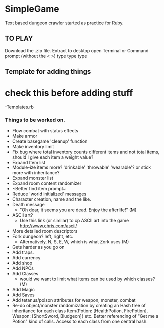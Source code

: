 # SimpleGame
Text based dungeon crawler started as practice for Ruby.

## TO PLAY
Download the .zip file.
Extract to desktop
open Terminal or Command prompt
(without the < >)
type <cd Desktop>
type <cd SimpleGame>
type <ruby BaseGame.rb>

## Template for adding things
# check this before adding stuff
-Templates.rb

### Things to be worked on.
- Flow combat with status effects
- Make armor
- Create basegame 'cleanup' function
- Make inventory limit
- Fix bug where total inventory counts different items and not total items, should I give each item a weight value?
- Expand Item list
- Module-ize items more? 'drinkable' 'throwable' 'wearable'? or stick more with inheritance?
- Expand monster list
- Expand room content randomizer
- ~Better find item prompt~
- Reduce 'world initialized' messages
- Character creation, name and the like.
- Death message
  - "Oh dear, it seems you are dead. Enjoy the afterlife!" (M)
- ASCII art?
  - Use this link (or similar) to cp ASCII art into the game http://www.chris.com/ascii/
- More detailed room descriptors
- Fork dungeon? left, right, etc.
  - Alternatively, N, S, E, W, which is what Zork uses (M)
- Gets harder as you go on
- Add traps.
- Add currency
- Add shop
- Add NPCs
- Add Classes
  - would we want to limit what items can be used by which classes? (M)
- Add Magic
- Add Saves
- Add tetanus/poison attributes for weapon, monster, combat
- Re-do object/monster randomization by creating an Hash tree of inheritance for each class Item{Potion: [HealthPotion, FirePotion], Weapon: [ShortSword, Bludgeon]} etc. Better referencing of "Get me a Potion" kind of calls. Access to each class from one central hash.
